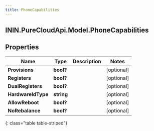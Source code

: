 ```yaml
---
title: PhoneCapabilities
---
```

## ININ.PureCloudApi.Model.PhoneCapabilities

## Properties

|Name | Type | Description | Notes|
|------------ | ------------- | ------------- | -------------|
| **Provisions** | **bool?** |  | [optional] |
| **Registers** | **bool?** |  | [optional] |
| **DualRegisters** | **bool?** |  | [optional] |
| **HardwareIdType** | **string** |  | [optional] |
| **AllowReboot** | **bool?** |  | [optional] |
| **NoRebalance** | **bool?** |  | [optional] |
{: class="table table-striped"}


